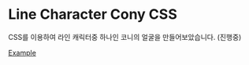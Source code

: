 # Line Character Cony CSS

CSS를 이용하여 라인 캐릭터중 하나인 코니의 얼굴을 만들어보았습니다. (진행중)

[Example](http://codepen.io/auseyoo/pen/ZBdzZp)
